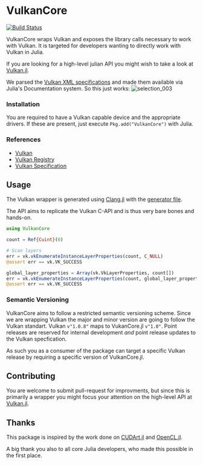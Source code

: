 # VulkanCore

[![Build Status](https://travis-ci.org/JuliaGPU/VulkanCore.jl.svg?branch=master)](https://travis-ci.org/JuliaGPU/VulkanCore.jl)

VulkanCore wraps Vulkan and exposes the library calls necessary to work with
Vulkan. It is targeted for developers wanting to directly work with Vulkan in
Julia. 

If you are looking for a high-level julian API you might wish to take a look at
[Vulkan.jl](https://github.com/JuliaGPU/Vulkan.jl).

We parsed the [Vulkan XML specifications](https://github.com/JuliaGPU/Vulkan-Docs/blob/1.0/src/spec/vk.xml) and made them available via Julia's Documentation system. So this just works:
![selection_003](https://cloud.githubusercontent.com/assets/1010467/14315568/6fe80854-fbfe-11e5-88b2-53b11ddc37e0.png)

### Installation
You are required to have a Vulkan capable device and the appropriate drivers.
If these are present, just execute `Pkg.add("VulkanCore")` with Julia.

### References
- [Vulkan](https://www.khronos.org/vulkan/)
- [Vulkan Registry](https://www.khronos.org/registry/vulkan/)
- [Vulkan Specification](https://www.khronos.org/registry/vulkan/specs/1.0/apispec.html)

## Usage
The Vulkan wrapper is generated using  [Clang.jl](https://github.com/ihnorton/Clang.jl)
with the [generator file](gen/generator.jl).

The API aims to replicate the Vulkan C-API and is thus very bare bones and hands-on.

```julia
using VulkanCore

count = Ref{Cuint}(0)

# Scan layers
err = vk.vkEnumerateInstanceLayerProperties(count, C_NULL)
@assert err == vk.VK_SUCCESS

global_layer_properties = Array(vk.VkLayerProperties, count[])
err = vk.vkEnumerateInstanceLayerProperties(count, global_layer_properties)
@assert err == vk.VK_SUCCESS
```

### Semantic Versioning
VulkanCore aims to follow a restricted semantic versioning scheme. Since we are
wrapping Vulkan the major and minor version are going to follow the Vulkan 
standart. Vulkan `v"1.0.8"` maps to VukanCore.jl `v"1.0"`.
Point releases are reserved for internal development *and* point release updates
to the Vulkan specfication.

As such you as a consumer of the package can target a specific Vulkan release by
requiring a specific version of VulkanCore.jl.

## Contributing
You are welcome to submit pull-request for improvments, but since this is
primarily a wrapper you might focus your attention on the high-level API at
[Vulkan.jl](https://github.com/JuliaGPU/Vulkan.jl).

## Thanks
This package is inspired by the work done on [CUDArt.jl](https://github.com/JuliaGPU/CUDArt.jl)
and [OpenCL.jl](https://github.com/JuliaGPU/CUDArt.jl). 

A big thank you also to all core Julia developers, who made this possible in the 
first place.
